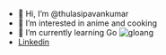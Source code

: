 - 👋 Hi, I’m @thulasipavankumar
- 👀 I’m interested in anime and cooking
- 🌱 I’m currently learning Go ![gloang](https://go.dev/doc/gopher/doc.png)
- [Linkedin](https://www.linkedin.com/in/pavan-kumar-tulasi-79977870/)


<!---
thulasipavankumar/thulasipavankumar is a ✨ special ✨ repository because its `README.md` (this file) appears on your GitHub profile.
You can click the Preview link to take a look at your changes.
--->
